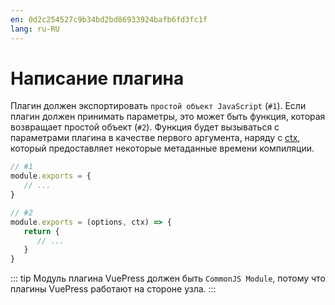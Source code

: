 ```yaml
---
en: 0d2c254527c9b34bd2bd86933924bafb6fd3fc1f
lang: ru-RU
---
```


# Написание плагина

Плагин должен экспортировать `простой объект JavaScript` (`#1`). Если плагин должен принимать параметры, это может быть функция, которая возвращает простой объект (`#2`). Функция будет вызываться с параметрами плагина в качестве первого аргумента, наряду с [ctx](./context-api.md), который предоставляет некоторые метаданные времени компиляции.

``` js
// #1
module.exports = {
   // ...
}
```

``` js
// #2
module.exports = (options, ctx) => {
   return {
      // ...
   }
}
```

::: tip
Модуль плагина VuePress должен быть `CommonJS Module`, потому что плагины VuePress работают на стороне узла.
:::
